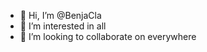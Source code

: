 - 👋 Hi, I’m @BenjaCla
- 👀 I’m interested in all
- 💞️ I’m looking to collaborate on everywhere

<!---
BenjaCla/BenjaCla is a ✨ special ✨ repository because its `README.md` (this file) appears on your GitHub profile.
You can click the Preview link to take a look at your changes.
--->
